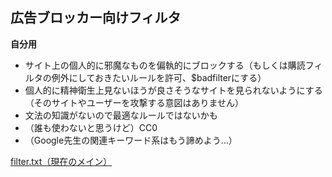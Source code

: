 ## 広告ブロッカー向けフィルタ
<strong>自分用</strong>
* サイト上の個人的に邪魔なものを偏執的にブロックする（もしくは購読フィルタの例外にしておきたいルールを許可、$badfilterにする）
* 個人的に精神衛生上見ないほうが良さそうなサイトを見られないようにする（そのサイトやユーザーを攻撃する意図はありません）
* 文法の知識がないので最適なルールではないかも
* （誰も使わないと思うけど）CC0
* （Google先生の関連キーワード系はもう諦めよう…）
  
[filter.txt（現在のメイン）](https://raw.githubusercontent.com/mori-jio/ContentBlock/main/filter.txt)
